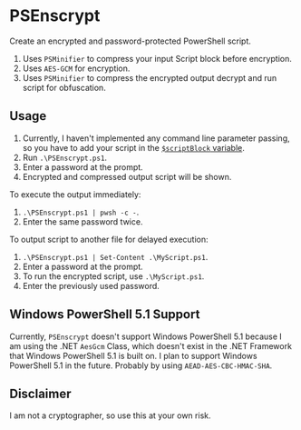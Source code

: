 # PSEnscrypt
Create an encrypted and password-protected PowerShell script.

1. Uses `PSMinifier` to compress your input Script block before encryption.
2. Uses `AES-GCM` for encryption.
3. Uses `PSMinifier` to compress the encrypted output decrypt and run script for obfuscation.

## Usage
1. Currently, I haven't implemented any command line parameter passing, so you have to add your script in the [`$scriptBlock` variable](https://github.com/dosentmatter/PSEnscrypt/blob/bd00590bc9130bbf6c0cd80d0a5b76b0549013c6/PSEnscrypt.ps1#L93-L94).
2. Run `.\PSEnscrypt.ps1`.
3. Enter a password at the prompt.
4. Encrypted and compressed output script will be shown.

To execute the output immediately:
1. `.\PSEnscrypt.ps1 | pwsh -c -`.
2. Enter the same password twice.

To output script to another file for delayed execution:
1. `.\PSEnscrypt.ps1 | Set-Content .\MyScript.ps1`.
2. Enter a password at the prompt.
3. To run the encrypted script, use `.\MyScript.ps1`.
4. Enter the previously used password.

## Windows PowerShell 5.1 Support
Currently, `PSEnscrypt` doesn't support Windows PowerShell 5.1 because I am using the .NET `AesGcm` Class, which doesn't exist in the .NET Framework that Windows PowerShell 5.1 is built on.
I plan to support Windows PowerShell 5.1 in the future. Probably by using `AEAD-AES-CBC-HMAC-SHA`.

## Disclaimer
I am not a cryptographer, so use this at your own risk.
